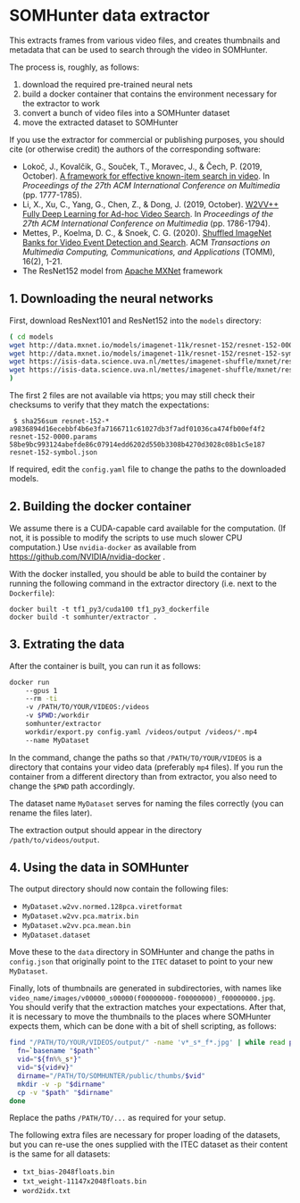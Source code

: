 # SOMHunter data extractor

This extracts frames from various video files, and creates thumbnails and metadata that can be used to search through the video in SOMHunter.

The process is, roughly, as follows:
1. download the required pre-trained neural nets
2. build a docker container that contains the environment necessary for the extractor to work
3. convert a bunch of video files into a SOMHunter dataset
4. move the extracted dataset to SOMHunter

If you use the extractor for commercial or publishing purposes, you should cite (or otherwise credit) the authors of the corresponding software:

- Lokoč, J., Kovalčik, G., Souček, T., Moravec, J., & Čech, P.
  (2019, October).
  [A framework for effective known-item search in video](https://dl.acm.org/doi/abs/10.1145/3343031.3351046).
  In *Proceedings of the 27th ACM International Conference on Multimedia* (pp. 1777-1785).
- Li, X., Xu, C., Yang, G., Chen, Z., & Dong, J.
  (2019, October).
  [W2VV++ Fully Deep Learning for Ad-hoc Video Search](https://dl.acm.org/doi/abs/10.1145/3343031.3350906).
  In *Proceedings of the 27th ACM International Conference on Multimedia* (pp. 1786-1794).
- Mettes, P., Koelma, D. C., & Snoek, C. G. (2020).
  [Shuffled ImageNet Banks for Video Event Detection and Search](https://dl.acm.org/doi/abs/10.1145/3377875).
  ACM *Transactions on Multimedia Computing, Communications, and Applications* (TOMM), 16(2), 1-21.
- The ResNet152 model from [Apache MXNet](https://mxnet.incubator.apache.org/) framework

## 1. Downloading the neural networks

First, download ResNext101 and ResNet152 into the `models` directory:

```sh
( cd models
wget http://data.mxnet.io/models/imagenet-11k/resnet-152/resnet-152-0000.params
wget http://data.mxnet.io/models/imagenet-11k/resnet-152/resnet-152-symbol.json
wget https://isis-data.science.uva.nl/mettes/imagenet-shuffle/mxnet/resnext101_bottomup_12988/resnext-101-1-0040.params
wget https://isis-data.science.uva.nl/mettes/imagenet-shuffle/mxnet/resnext101_bottomup_12988/resnext-101-symbol.json
)
```

The first 2 files are not available via https; you may still check their checksums to verify that they match the expectations:

```
 $ sha256sum resnet-152-*
a9836894d16ecebbf4b6e3fa7166711c61027db3f7adf01036ca474fb00ef4f2  resnet-152-0000.params
58be9bc993124abefde86c07914edd6202d550b3308b4270d3028c08b1c5e187  resnet-152-symbol.json
```

If required, edit the `config.yaml` file to change the paths to the downloaded models.


## 2. Building the docker container

We assume there is a CUDA-capable card available for the computation. (If not, it is possible to modify the scripts to use much slower CPU computation.) Use `nvidia-docker` as available from https://github.com/NVIDIA/nvidia-docker .

With the docker installed, you should be able to build the container by running the following command in the extractor directory (i.e. next to the `Dockerfile`):
```
docker built -t tf1_py3/cuda100 tf1_py3_dockerfile 
docker build -t somhunter/extractor .
```

## 3. Extrating the data

After the container is built, you can run it as follows:

```sh
docker run
    --gpus 1
    --rm -ti
    -v /PATH/TO/YOUR/VIDEOS:/videos
    -v $PWD:/workdir
    somhunter/extractor
    workdir/export.py config.yaml /videos/output /videos/*.mp4
    --name MyDataset
```

In the command, change the paths so that `/PATH/TO/YOUR/VIDEOS` is a directory that contains your video data (preferably `mp4` files). If you run the container from a different directory than from extractor, you also need to change the `$PWD` path accordingly.

The dataset name `MyDataset` serves for naming the files correctly (you can rename the files later).

The extraction output should appear in the directory `/path/to/videos/output`.

## 4. Using the data in SOMHunter

The output directory should now contain the following files:

- `MyDataset.w2vv.normed.128pca.viretformat`
- `MyDataset.w2vv.pca.matrix.bin`
- `MyDataset.w2vv.pca.mean.bin`
- `MyDataset.dataset`

Move these to the `data` directory in SOMHunter and change the paths in `config.json` that originally point to the `ITEC` dataset to point to your new `MyDataset`.

Finally, lots of thumbnails are generated in subdirectories, with names like `video_name/images/v00000_s00000(f00000000-f00000000)_f00000000.jpg`. You should verify that the extraction matches your expectations. After that, it is necessary to move the thumbnails to the places where SOMHunter expects them, which can be done with a bit of shell scripting, as follows:

```sh
find "/PATH/TO/YOUR/VIDEOS/output/" -name 'v*_s*_f*.jpg' | while read path ; do
  fn=`basename "$path"`
  vid="${fn%%_s*}"
  vid="${vid#v}"
  dirname="/PATH/TO/SOMHUNTER/public/thumbs/$vid"
  mkdir -v -p "$dirname"
  cp -v "$path" "$dirname"
done
```

Replace the paths `/PATH/TO/...` as required for your setup.

The following extra files are necessary for proper loading of the datasets, but you can re-use the ones supplied with the ITEC dataset as their content is the same for all datasets:
- `txt_bias-2048floats.bin`
- `txt_weight-11147x2048floats.bin`
- `word2idx.txt`
